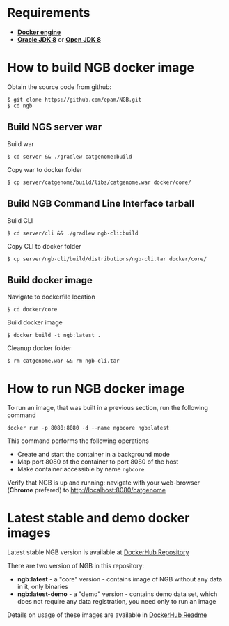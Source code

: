 # Requirements

* **[Docker engine](https://docs.docker.com/engine/installation/)**
* **[Oracle JDK 8](https://docs.oracle.com/javase/8/docs/technotes/guides/install/install_overview.html)** or **[Open JDK 8](http://openjdk.java.net/install/)**

# How to build NGB docker image

Obtain the source code from github:
```
$ git clone https://github.com/epam/NGB.git
$ cd ngb
```

## Build NGS server war

Build war

```
$ cd server && ./gradlew catgenome:build 
```

Copy war to docker folder

```
$ cp server/catgenome/build/libs/catgenome.war docker/core/
```

## Build NGB Command Line Interface tarball

Build CLI

```
$ cd server/cli && ./gradlew ngb-cli:build
```

Copy CLI to docker folder

```
$ cp server/ngb-cli/build/distributions/ngb-cli.tar docker/core/
```

## Build docker image

Navigate to dockerfile location

```
$ cd docker/core
```

Build docker image

```
$ docker build -t ngb:latest .
```

Cleanup docker folder

```
$ rm catgenome.war && rm ngb-cli.tar
```

# How to run NGB docker image

To run an image, that was built in a previous section, run the following command

```
docker run -p 8080:8080 -d --name ngbcore ngb:latest
```

This command performs the following operations
* Create and start the container in a background mode
* Map port 8080 of the container to port 8080 of the host 
* Make container accessible by name `ngbcore`

Verify that NGB is up and running: navigate with your web-browser (**Chrome** prefered) to [http://localhost:8080/catgenome](http://localhost:8080/catgenome)

# Latest stable and demo docker images

Latest stable NGB version is available at [DockerHub Repository](https://hub.docker.com/r/lifescience/ngb/)

There are two version of NGB in this repository:
* **ngb:latest** - a "core" version - contains image of NGB without any data in it, only binaries
* **ngb:latest-demo** - a "demo" version - contains demo data set, which does not require any data registration, you need only to run an image

Details on usage of these images are available in [DockerHub Readme](https://hub.docker.com/r/lifescience/ngb/)